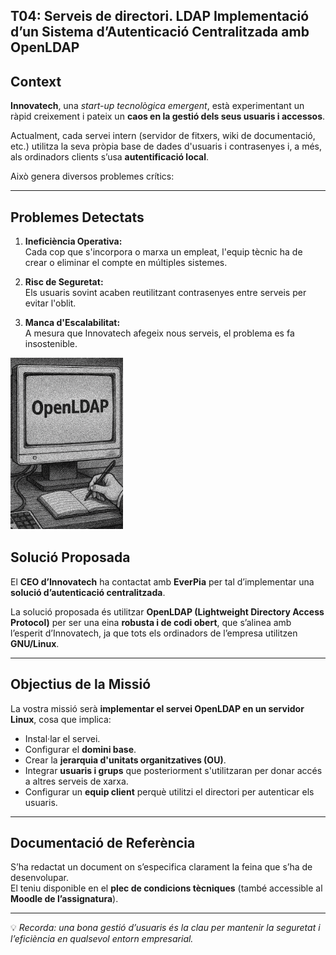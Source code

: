 ## T04: Serveis de directori. LDAP Implementació d’un Sistema d’Autenticació Centralitzada amb OpenLDAP

## Context

**Innovatech**, una *start-up tecnològica emergent*, està experimentant un ràpid creixement i pateix un **caos en la gestió dels seus usuaris i accessos**.  

Actualment, cada servei intern (servidor de fitxers, wiki de documentació, etc.) utilitza la seva pròpia base de dades d'usuaris i contrasenyes i, a més, als ordinadors clients s’usa **autentificació local**.  

Això genera diversos problemes crítics:

---

## Problemes Detectats

1. **Ineficiència Operativa:**  
   Cada cop que s'incorpora o marxa un empleat, l'equip tècnic ha de crear o eliminar el compte en múltiples sistemes.

2. **Risc de Seguretat:**  
   Els usuaris sovint acaben reutilitzant contrasenyes entre serveis per evitar l'oblit.

3. **Manca d'Escalabilitat:**  
   A mesura que Innovatech afegeix nous serveis, el problema es fa insostenible.

![imagen](img/Tasca04_enunciado_1.png)

## Solució Proposada

El **CEO d’Innovatech** ha contactat amb **EverPia** per tal d’implementar una **solució d’autenticació centralitzada**.  

La solució proposada és utilitzar **OpenLDAP (Lightweight Directory Access Protocol)** per ser una eina **robusta i de codi obert**, que s’alinea amb l’esperit d’Innovatech, ja que tots els ordinadors de l’empresa utilitzen **GNU/Linux**.

---

## Objectius de la Missió

La vostra missió serà **implementar el servei OpenLDAP en un servidor Linux**, cosa que implica:

- Instal·lar el servei.  
- Configurar el **domini base**.  
- Crear la **jerarquia d'unitats organitzatives (OU)**.  
- Integrar **usuaris i grups** que posteriorment s'utilitzaran per donar accés a altres serveis de xarxa.  
- Configurar un **equip client** perquè utilitzi el directori per autenticar els usuaris.

---

## Documentació de Referència

S’ha redactat un document on s’especifica clarament la feina que s’ha de desenvolupar.  
El teniu disponible en el **plec de condicions tècniques** (també accessible al **Moodle de l’assignatura**).

---

💡 *Recorda: una bona gestió d’usuaris és la clau per mantenir la seguretat i l’eficiència en qualsevol entorn empresarial.*

